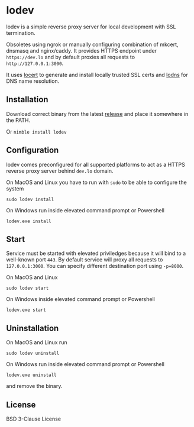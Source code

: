 # lodev
lodev is a simple reverse proxy server for local development with SSL termination.

Obsoletes using ngrok or manually configuring combination of mkcert, dnsmasq and nginx/caddy. It provides HTTPS endpoint under `https://dev.lo` and by default proxies all requests to `http://127.0.0.1:3000`.

It uses [locert](https://github.com/vandot/locert) to generate and install locally trusted SSL certs and [lodns](https://github.com/vandot/lodns) for DNS name resolution.

## Installation
Download correct binary from the latest [release](https://github.com/vandot/lodev/releases) and place it somewhere in the PATH.

Or `nimble install lodev`

## Configuration
lodev comes preconfigured for all supported platforms to act as a HTTPS reverse proxy server behind `dev.lo` domain.

On MacOS and Linux you have to run with `sudo` to be able to configure the system
```
sudo lodev install
```
On Windows run inside elevated command prompt or Powershell
```
lodev.exe install
```

## Start
Service must be started with elevated priviledges because it will bind to a well-known port `443`. By default service will proxy all requests to `127.0.0.1:3000`. You can specify different destination port using `-p=8000`.

On MacOS and Linux
```
sudo lodev start
```
On Windows inside elevated command prompt or Powershell
```
lodev.exe start
```

## Uninstallation
On MacOS and Linux run 
```
sudo lodev uninstall
```
On Windows run inside elevated command prompt or Powershell
```
lodev.exe uninstall
```
and remove the binary.

## License

BSD 3-Clause License

